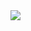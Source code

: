 <div>
 <img src="https://cdn.jsdelivr.net/gh/devicons/devicon@latest/icons/html5/html5-original.svg" />
</div>
